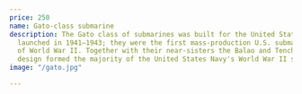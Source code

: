 ```yaml
---
price: 250
name: Gato-class submarine
description: The Gato class of submarines was built for the United States Navy and
  launched in 1941–1943; they were the first mass-production U.S. submarine class
  of World War II. Together with their near-sisters the Balao and Tench classes, their
  design formed the majority of the United States Navy's World War II submarine fleet.
image: "/gato.jpg"

---
```

